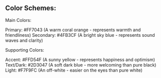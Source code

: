 ## Color Schemes: 

Main Colors:

Primary: #FF7043 (A warm coral orange - represents warmth and friendliness)
Secondary: #4FB3CF (A bright sky blue - represents sound waves and clarity)

Supporting Colors:

Accent: #FFD54F (A sunny yellow - represents happiness and optimism)
Text/Dark: #2D3047 (A soft dark blue - more welcoming than pure black)
Light: #F7F9FC (An off-white - easier on the eyes than pure white)